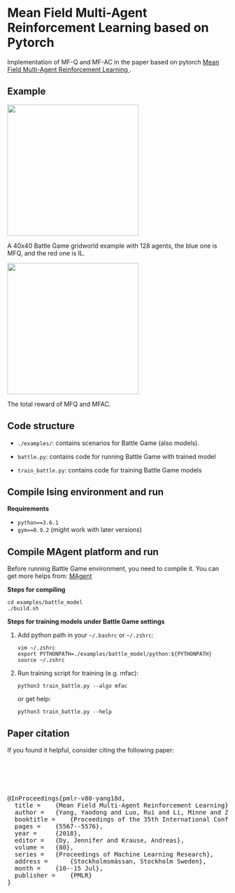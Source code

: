 # Mean Field Multi-Agent Reinforcement Learning  based on Pytorch

Implementation of MF-Q and MF-AC in the paper based on pytorch [Mean Field Multi-Agent Reinforcement Learning ](https://arxiv.org/pdf/1802.05438.pdf).

## Example

<img src="https://github.com/mlii/mfrl/blob/master/resources/battle.gif" width='300' height='300'/>

 A 40x40 Battle Game gridworld example with 128 agents, the blue one is MFQ, and the red one is IL.
 
 <img src="https://github.com/mlii/mfrl/blob/master/resources/rewards.png" width='300' height='300'/>
 
 The total reward of MFQ and MFAC.
 
## Code structure

- `./examples/`: contains scenarios for Battle Game (also models).

- `battle.py`: contains code for running Battle Game with trained model

- `train_battle.py`: contains code for training Battle Game models

## Compile Ising environment and run

**Requirements**
- `python==3.6.1`
- `gym==0.9.2` (might work with later versions)

## Compile MAgent platform and run

Before running Battle Game environment, you need to compile it. You can get more helps from: [MAgent](https://github.com/geek-ai/MAgent)

**Steps for compiling**

```shell
cd examples/battle_model
./build.sh
```

**Steps for training models under Battle Game settings**

1. Add python path in your `~/.bashrc` or `~/.zshrc`:

    ```shell
    vim ~/.zshrc
    export PYTHONPATH=./examples/battle_model/python:${PYTHONPATH}
    source ~/.zshrc
    ```

2. Run training script for training (e.g. mfac):

    ```shell
    python3 train_battle.py --algo mfac
    ```

    or get help:

    ```shell
    python3 train_battle.py --help
    ```


## Paper citation

If you found it helpful, consider citing the following paper:

<pre>





@InProceedings{pmlr-v80-yang18d,
  title = 	 {Mean Field Multi-Agent Reinforcement Learning},
  author = 	 {Yang, Yaodong and Luo, Rui and Li, Minne and Zhou, Ming and Zhang, Weinan and Wang, Jun},
  booktitle = 	 {Proceedings of the 35th International Conference on Machine Learning},
  pages = 	 {5567--5576},
  year = 	 {2018},
  editor = 	 {Dy, Jennifer and Krause, Andreas},
  volume = 	 {80},
  series = 	 {Proceedings of Machine Learning Research},
  address = 	 {Stockholmsmässan, Stockholm Sweden},
  month = 	 {10--15 Jul},
  publisher = 	 {PMLR}
}
</pre>
